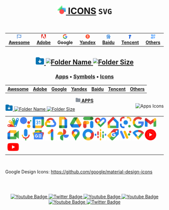 # <div align="center"><a href="https://github.com/Li-Deheng/icons-svg" title="⬅︎ Back to Main Repository"><img style="width:28px; height:28px;" src="https://github.com/Li-Deheng/icons-svg/blob/main/Adobe/Apps/Motion-Graphics.svg" alt="Icons" onclick="return false"> ICONS</a> <span><b><code>SVG</code></b></span><br><img src="https://komarev.com/ghpvc/?username=Li-Deheng&style=flat&color=blue" alt=""/></div>

<div align="center"><table><tbody><th align="center">
<a href="https://github.com/Li-Deheng/icons-svg/tree/main/Awesome"><img style="width:14px; height:14px;" src="https://github.com/Li-Deheng/icons-svg/blob/main/Awesome/Awesome-Logo.svg" alt="Awesome"> <b>Awesome</b></a></th><th><a href="https://github.com/Li-Deheng/icons-svg/tree/main/Adobe"><img style="width:14px; height:14px;" src="https://github.com/Li-Deheng/icons-svg/blob/main/Adobe/Apps/Adobe-Logo.svg" alt="Adobe"> <b>Adobe</b></a></th><th><a><img style="width:14px; height:14px;" src="https://github.com/Li-Deheng/icons-svg/blob/main/Google/Apps/google-logo.svg" alt="Google"> <b>Google</b></a></th><th><a href="https://github.com/Li-Deheng/icons-svg/tree/main/Yandex"><img style="width:14px; height:14px;" src="https://github.com/Li-Deheng/icons-svg/blob/main/Yandex/Yandex-Logo.svg" alt="Yandex"> <b>Yandex</b></a></th><th><a href="https://github.com/Li-Deheng/icons-svg/tree/main/Baidu"><img style="width:14px; height:14px;" src="https://github.com/Li-Deheng/icons-svg/blob/main/Baidu/Baidu-Logo.svg" alt="Baidu"> <b>Baidu</b></a></th><th><a href="https://github.com/Li-Deheng/icons-svg/tree/main/Tencent"><img style="width:14px; height:14px;" src="https://github.com/Li-Deheng/icons-svg/blob/main/Tencent/Tencent-Logo.svg" alt="Tencent"> <b>Tencent</b></a></th><th><a href="https://github.com/Li-Deheng/icons-svg/tree/main/Others"><img style="width:14px; height:14px;" src="https://github.com/Li-Deheng/icons-svg/blob/main/Awesome/icons.svg" alt="Others"> <b>Others</b></a>
</td></tr></tbody></table></div>

## <div align="center"><a href="https://downgit.github.io/#/home?url=https://github.com/Li-Deheng/icons-svg/tree/main/Google" title="Download with DownGit" target="_blank"><img style="width:28px; height:28px;" src="https://github.com/Li-Deheng/icons-svg/blob/main/Awesome/Download-Folder.svg" alt="Download" target="_blank"> <img style="height:22px;" src="https://img.shields.io/badge/Download%20All%20Google%20Icons-blue" alt="Folder Name"> <img style="height:18px;" src="https://img.shields.io/badge/548%20Mb-343940" title="Folder Size" alt="Folder Size"></a></div>

### <div align="center"><a href="https://github.com/Li-Deheng/icons-svg/tree/main/Google/Apps" alt="Apps">Apps</a> • <a href="https://github.com/Li-Deheng/icons-svg/tree/main/Google/Material Symbols" alt="Material Symbols">Symbols</a> • <a href="https://github.com/Li-Deheng/icons-svg/tree/main/Google/Material Icons" alt="Material Icons">Icons</a></div>

<div align="center"><table><tbody><th align="center">
<a href="https://github.com/Li-Deheng/icons-svg/tree/main/Awesome">Awesome</a></th><th><a href="https://github.com/Li-Deheng/icons-svg/tree/main/Adobe">Adobe</a></th><th><a href="https://github.com/Li-Deheng/icons-svg/tree/main/Awesome">Google</a></th><th><a href="https://github.com/Li-Deheng/icons-svg/tree/main/Yandex">Yandex</a></th><th><a href="https://github.com/Li-Deheng/icons-svg/tree/main/Baidu">Baidu</a></th><th><a href="https://github.com/Li-Deheng/icons-svg/tree/main/Tencent">Tencent</a></th><th><a href="https://github.com/Li-Deheng/icons-svg/tree/main/Others"><b>Others</b></a>
</td></tr></tbody></table></div>

<div align="Center"><a href="https://github.com/Li-Deheng/icons-svg/tree/main/Google/Apps" title="Open Directory: Apps"><img style="width:15px; height:15px;" src="https://github.com/Li-Deheng/icons-svg/blob/main/Directory.svg" alt="Directory"> <b>APPS</b></a></div>
<div><div align="left"><a href="https://downgit.github.io/#/home?url=https://github.com/Li-Deheng/icons-svg/tree/main/Google/Apps" title="Download with DownGit" target="_blank"><img style="width:24px; height:24px;" src="https://github.com/Li-Deheng/icons-svg/blob/main/Awesome/Download-Folder.svg" alt="Download Directory"> <img style="height:18px;" src="https://img.shields.io/badge/Download%20All%20Apps%20Icons-blue" alt="Folder Name"> <img style="height:16px;" src="https://img.shields.io/badge/1,4%20Mb-343940" alt="Folder Size"></a><img align="right" style="height:18px;" src="https://img.shields.io/badge/Icons-209-blue?logo=svg&logoColor=49b6ff" title="Total Number" alt="Apps Icons"></div>

<table><tbody><tr></tr><tr><td align="left">
<img style="width:36px; height:36px;" src="https://github.com/Li-Deheng/icons-svg/blob/main/Google/Apps/google-apps-script.svg" alt="Google Apps Script" title="Google Apps Script" target="_blank"> <img style="width:36px; height:36px;" src="https://github.com/Li-Deheng/icons-svg/blob/main/Google/Apps/google-assistant.svg" alt="Google Assistant" title="Google Assistant" target="_blank"> <img style="width:36px; height:36px;" src="https://github.com/Li-Deheng/icons-svg/blob/main/Google/Apps/google-calendar.svg" alt="Google Calendar" title="Google Calendar" target="_blank"> <img style="width:36px; height:36px;" src="https://github.com/Li-Deheng/icons-svg/blob/main/Google/Apps/google-cloud.svg" alt="Google Cloud" title="Google Cloud" target="_blank"> <img style="width:36px; height:36px;" src="https://github.com/Li-Deheng/icons-svg/blob/main/Google/Apps/google-doc.svg" alt="Google Doc" title="Google Doc" target="_blank"> <img style="width:36px; height:36px;" src="https://github.com/Li-Deheng/icons-svg/blob/main/Google/Apps/google-drive.svg" alt="Google Drive" title="Google Drive" target="_blank"> <img style="width:36px; height:36px;" src="https://github.com/Li-Deheng/icons-svg/blob/main/Google/Apps/google-fi.svg" alt="Google Fi" title="Google Fi" target="_blank"> <img style="width:36px; height:36px;" src="https://github.com/Li-Deheng/icons-svg/blob/main/Google/Apps/google-heart-fit.svg" alt="Google Heart Fit" title="Google Heart Fit" target="_blank"> <img style="width:36px; height:36px;" src="https://github.com/Li-Deheng/icons-svg/blob/main/Google/Apps/google-home.svg" alt="Google Home" title="Google Home" target="_blank"> <img style="width:36px; height:36px;" src="https://github.com/Li-Deheng/icons-svg/blob/main/Google/Apps/google-lens.svg" alt="Google Lens" title="Google Lens" target="_blank"> <img style="width:36px; height:36px;" src="https://github.com/Li-Deheng/icons-svg/blob/main/Google/Apps/google-logo.svg" alt="Google Logo" title="Google Logo" target="_blank"> <img style="width:36px; height:36px;" src="https://github.com/Li-Deheng/icons-svg/blob/main/Google/Apps/google-mail-gmail.svg" alt="Google Mail Gmail" title="Google Mail Gmail" target="_blank"> <img style="width:36px; height:36px;" src="https://github.com/Li-Deheng/icons-svg/blob/main/Google/Apps/google-meet-camera.svg" alt="Google Meet Camera" title="Google Meet Camera" target="_blank"> <img style="width:36px; height:36px;" src="https://github.com/Li-Deheng/icons-svg/blob/main/Google/Apps/google-mic.svg" alt="Google Mic" title="Google Mic" target="_blank"> <img style="width:36px; height:36px;" src="https://github.com/Li-Deheng/icons-svg/blob/main/Google/Apps/google-news.svg" alt="Google News" title="Google News" target="_blank"> <img style="width:36px; height:36px;" src="https://github.com/Li-Deheng/icons-svg/blob/main/Google/Apps/google-one.svg" alt="Google One" title="Google One" target="_blank"> <img style="width:36px; height:36px;" src="https://github.com/Li-Deheng/icons-svg/blob/main/Google/Apps/google-photo.svg" alt="Google Photo" title="Google Photo" target="_blank"> <img style="width:36px; height:36px;" src="https://github.com/Li-Deheng/icons-svg/blob/main/Google/Apps/google-pin-map.svg" alt="Google Pin Map" title="Google Pin Map" target="_blank"> <img style="width:36px; height:36px;" src="https://github.com/Li-Deheng/icons-svg/blob/main/Google/Apps/google-platform-marketing.svg" alt="Google Platform Marketing" title="Google Platform Marketing" target="_blank"> <img style="width:36px; height:36px;" src="https://github.com/Li-Deheng/icons-svg/blob/main/Google/Apps/google-podcast.svg" alt="Google Podcast" title="Google Podcast" target="_blank"> <img style="width:36px; height:36px;" src="https://github.com/Li-Deheng/icons-svg/blob/main/Google/Apps/google-shopping.svg" alt="Google Shopping" title="Google Shopping" target="_blank"> <img style="width:36px; height:36px;" src="https://github.com/Li-Deheng/icons-svg/blob/main/Google/Apps/google-wearos-os.svg" alt="Google Wearos Os" title="Google Wearos Os" target="_blank"> <img style="width:36px; height:36px;" src="https://github.com/Li-Deheng/icons-svg/blob/main/Google/Apps/google-wifi.svg" alt="Google Wifi" title="Google Wifi" target="_blank"> <img style="width:36px; height:36px;" src="https://github.com/Li-Deheng/icons-svg/blob/main/Google/Apps/google-youtube-music.svg" alt="Google Youtube Music" title="Google Youtube Music" target="_blank"> <img style="width:36px; height:36px;" src="https://github.com/Li-Deheng/icons-svg/blob/main/Google/Apps/google-youtube.svg" alt="Google Youtube" title="Google Youtube" target="_blank"> 
</td></tr></tbody></table><br>

Google Design Icons: https://github.com/google/material-design-icons

<br><br>

<div align="Center" id="badges">
  <a href="#">
    <img src="https://img.shields.io/badge/YouTube-red?style=for-the-badge&logo=youtube&logoColor=white" alt="Youtube Badge"/>
  </a>
  <a href="#">
    <img src="https://img.shields.io/badge/Telegram-blue?style=for-the-badge&logo=telegram&logoColor=white" alt="Twitter Badge"/>
  </a>
  <a href="#">
    <img src="https://img.shields.io/badge/Instagram-red?style=for-the-badge&logo=instagram&logoColor=white" alt="Youtube Badge"/>
  </a>
  <a href="#">
    <img src="https://img.shields.io/badge/Discord-blue?style=for-the-badge&logo=discord&logoColor=white" alt="Youtube Badge"/>
  </a>
  <a href="#">
    <img src="https://img.shields.io/badge/Reddit-red?style=for-the-badge&logo=reddit&logoColor=white" alt="Youtube Badge"/>
  </a>
    <a href="#">
    <img src="https://img.shields.io/badge/TikTok-blue?style=for-the-badge&logo=tiktok&logoColor=white" alt="Twitter Badge"/>
  </a>
</div>
